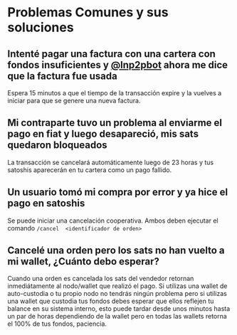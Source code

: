 # Problemas Comunes y sus soluciones

## Intenté pagar una factura con una cartera con fondos insuficientes y [@lnp2pbot](https://t.me/lnp2pbot) ahora me dice que la factura fue usada

Espera 15 minutos a que el tiempo de la transacción expire y la vuelves a iniciar para que se genere una nueva factura.

## Mi contraparte tuvo un problema al enviarme el pago en fiat y luego desapareció, mis sats quedaron bloqueados

La transacción se cancelará automáticamente luego de 23 horas y tus satoshis aparecerán en tu cartera como un pago fallido.

## Un usuario tomó mi compra por error y ya hice el pago en satoshis

Se puede iniciar una cancelación cooperativa. Ambos deben ejecutar el comando `/cancel  <identificador de orden>`

## Cancelé una orden pero los sats no han vuelto a mi wallet, ¿Cuánto debo esperar?

Cuando una orden es cancelada los sats del vendedor retornan inmediátamente al nodo/wallet que realizó el pago. Si utilizas una wallet de auto-custodia o tu propio nodo no tendrás ningún problema pero si utilizas una wallet que custodia tus fondos debes esperar que ellos reflejen tu balance en su sistema interno, esto puede tardar desde unos minutos hasta un par de horas dependiendo de la wallet pero en todas las wallets retorna el 100% de tus fondos, paciencia.
